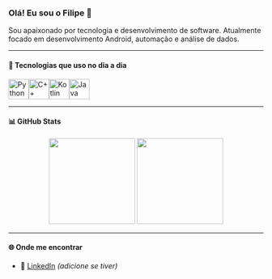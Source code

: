 ### Olá! Eu sou o Filipe 👋

Sou apaixonado por tecnologia e desenvolvimento de software. Atualmente focado em desenvolvimento Android, automação e análise de dados.

---

#### 🚀 Tecnologias que uso no dia a dia

<div style="display: flex; align-items: center;">
  <img src="https://cdn.jsdelivr.net/gh/devicons/devicon/icons/python/python-original.svg" width="40" height="40" alt="Python"/>
  <img src="https://cdn.jsdelivr.net/gh/devicons/devicon/icons/cplusplus/cplusplus-original.svg" width="40" height="40" alt="C++"/>
  <img src="https://cdn.jsdelivr.net/gh/devicons/devicon/icons/kotlin/kotlin-original.svg" width="40" height="40" alt="Kotlin"/>
  <img src="https://cdn.jsdelivr.net/gh/devicons/devicon/icons/java/java-original.svg" width="40" height="40" alt="Java"/>
</div>

---

#### 📊 GitHub Stats

<div align="center">
  <img height="170" src="https://github-readme-stats.vercel.app/api?username=filipe381&show_icons=true&theme=tokyonight&hide=issues&count_private=true"/>
  <img height="170" src="https://github-readme-stats.vercel.app/api/top-langs/?username=filipe381&layout=compact&theme=tokyonight"/>
</div>

---

#### 🌐 Onde me encontrar
- 💼 [LinkedIn](www.linkedin.com/in/filipegama-softwareengineer) *(adicione se tiver)*

<!-- Adicione uma badge de visitas se quiser -->
<!-- ![Profile Views](https://komarev.com/ghpvc/?username=filipe381&style=flat-square&color=blue) -->
